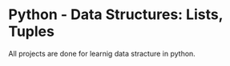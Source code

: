 # Python - Data Structures: Lists, Tuples

All projects are done for learnig data stracture in python.
